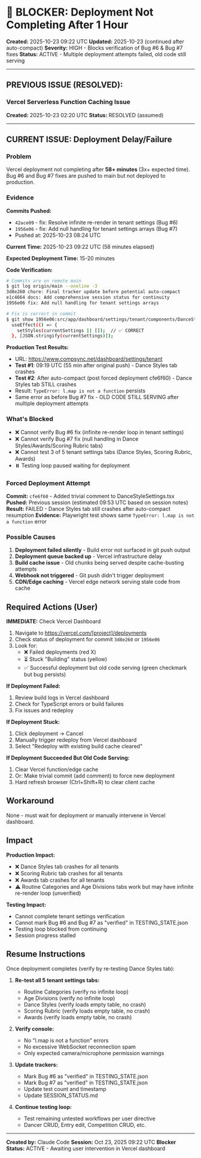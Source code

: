 # 🚨 BLOCKER: Deployment Not Completing After 1 Hour

**Created:** 2025-10-23 09:22 UTC
**Updated:** 2025-10-23 (continued after auto-compact)
**Severity:** HIGH - Blocks verification of Bug #6 & Bug #7 fixes
**Status:** ACTIVE - Multiple deployment attempts failed, old code still serving

---

## PREVIOUS ISSUE (RESOLVED):
### Vercel Serverless Function Caching Issue
**Created:** 2025-10-23 02:20 UTC
**Status:** RESOLVED (assumed)

---

## CURRENT ISSUE: Deployment Delay/Failure

### Problem
Vercel deployment not completing after **58+ minutes** (3x+ expected time). Bug #6 and Bug #7 fixes are pushed to main but not deployed to production.

### Evidence

**Commits Pushed:**
- `42ace09` - fix: Resolve infinite re-render in tenant settings (Bug #6)
- `1956e06` - fix: Add null handling for tenant settings arrays (Bug #7)
- Pushed at: 2025-10-23 08:24 UTC

**Current Time:** 2025-10-23 09:22 UTC (58 minutes elapsed)

**Expected Deployment Time:** 15-20 minutes

**Code Verification:**
```bash
# Commits are on remote main
$ git log origin/main --oneline -3
3d8e260 chore: Final tracker update before potential auto-compact
e1c4664 docs: Add comprehensive session status for continuity
1956e06 fix: Add null handling for tenant settings arrays

# Fix is correct in commit
$ git show 1956e06:src/app/dashboard/settings/tenant/components/DanceStyleSettings.tsx
  useEffect(() => {
    setStyles(currentSettings || []);  // ✅ CORRECT
  }, [JSON.stringify(currentSettings)]);
```

**Production Test Results:**
- URL: https://www.compsync.net/dashboard/settings/tenant
- **Test #1**: 09:19 UTC (55 min after original push) - Dance Styles tab crashes
- **Test #2**: After auto-compact (post forced deployment cfe6f60) - Dance Styles tab STILL crashes
- Result: `TypeError: l.map is not a function` persists
- Same error as before Bug #7 fix - OLD CODE STILL SERVING after multiple deployment attempts

### What's Blocked
- ❌ Cannot verify Bug #6 fix (infinite re-render loop in tenant settings)
- ❌ Cannot verify Bug #7 fix (null handling in Dance Styles/Awards/Scoring Rubric tabs)
- ❌ Cannot test 3 of 5 tenant settings tabs (Dance Styles, Scoring Rubric, Awards)
- ⏸️ Testing loop paused waiting for deployment

### Forced Deployment Attempt

**Commit:** `cfe6f60` - Added trivial comment to DanceStyleSettings.tsx
**Pushed:** Previous session (estimated 09:53 UTC based on session notes)
**Result:** FAILED - Dance Styles tab still crashes after auto-compact resumption
**Evidence:** Playwright test shows same `TypeError: l.map is not a function` error

### Possible Causes
1. **Deployment failed silently** - Build error not surfaced in git push output
2. **Deployment queue backed up** - Vercel infrastructure delay
3. **Build cache issue** - Old chunks being served despite cache-busting attempts
4. **Webhook not triggered** - Git push didn't trigger deployment
5. **CDN/Edge caching** - Vercel edge network serving stale code from cache

## Required Actions (User)

**IMMEDIATE:** Check Vercel Dashboard

1. Navigate to https://vercel.com/[project]/deployments
2. Check status of deployment for commit `3d8e260` or `1956e06`
3. Look for:
   - ❌ Failed deployments (red X)
   - ⏳ Stuck "Building" status (yellow)
   - ✅ Successful deployment but old code serving (green checkmark but bug persists)

**If Deployment Failed:**
1. Review build logs in Vercel dashboard
2. Check for TypeScript errors or build failures
3. Fix issues and redeploy

**If Deployment Stuck:**
1. Click deployment → Cancel
2. Manually trigger redeploy from Vercel dashboard
3. Select "Redeploy with existing build cache cleared"

**If Deployment Succeeded But Old Code Serving:**
1. Clear Vercel function/edge cache
2. Or: Make trivial commit (add comment) to force new deployment
3. Hard refresh browser (Ctrl+Shift+R) to clear client cache

## Workaround
None - must wait for deployment or manually intervene in Vercel dashboard.

## Impact

**Production Impact:**
- ❌ Dance Styles tab crashes for all tenants
- ❌ Scoring Rubric tab crashes for all tenants
- ❌ Awards tab crashes for all tenants
- ⚠️ Routine Categories and Age Divisions tabs work but may have infinite re-render loop (unverified)

**Testing Impact:**
- Cannot complete tenant settings verification
- Cannot mark Bug #6 and Bug #7 as "verified" in TESTING_STATE.json
- Testing loop blocked from continuing
- Session progress stalled

## Resume Instructions

Once deployment completes (verify by re-testing Dance Styles tab):

1. **Re-test all 5 tenant settings tabs:**
   - Routine Categories (verify no infinite loop)
   - Age Divisions (verify no infinite loop)
   - Dance Styles (verify loads empty table, no crash)
   - Scoring Rubric (verify loads empty table, no crash)
   - Awards (verify loads empty table, no crash)

2. **Verify console:**
   - No "l.map is not a function" errors
   - No excessive WebSocket reconnection spam
   - Only expected camera/microphone permission warnings

3. **Update trackers:**
   - Mark Bug #6 as "verified" in TESTING_STATE.json
   - Mark Bug #7 as "verified" in TESTING_STATE.json
   - Update test count and timestamp
   - Update SESSION_STATUS.md

4. **Continue testing loop:**
   - Test remaining untested workflows per user directive
   - Dancer CRUD, Entry edit, Competition CRUD, etc.

---

**Created by:** Claude Code
**Session:** Oct 23, 2025 09:22 UTC
**Blocker Status:** ACTIVE - Awaiting user intervention in Vercel dashboard

